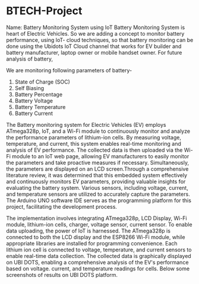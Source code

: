 # BTECH-Project
Name: Battery Monitoring System using IoT
Battery Monitoring System is heart of Electric Vehicles. So we are adding a concept to monitor battery performance, 
using loT- cloud techniques, so that battery monitoring can be done using the Ubidots loT Cloud channel that
works for EV builder and battery manufacturer, laptop owner or mobile handset owner. For future analysis of battery,

We are monitoring following parameters of battery-

1. State of Charge (SOC)
2. Self Biasing
3. Battery Percentage
4. Battery Voltage
5. Battery Temperature
6. Battery Current

The Battery monitoring system for Electric Vehicles (EV) employs ATmega328p, loT, and a Wi-Fi module to
continuously monitor and analyze the performance parameters of lithium-ion cells. By measuring voltage,
temperature, and current, this system enables real-time monitoring and analysis of EV performance.
The collected data is then uploaded via the Wi-Fi module to an loT web page, allowing EV
manufacturers to easily monitor the parameters and take proactive measures if necessary. Simultaneously,
the parameters are displayed on an LCD screen.Through a comprehensive literature review, it was
determined that this embedded system effectively and continuously monitors EV parameters, providing
valuable insights for evaluating the battery system. Various sensors, including voltage, current, and
temperature sensors are utilized to accurately capture the parameters. The Arduino UNO software IDE serves
as the programming platform for this project, facilitating the development process.

The implementation involves integrating ATmega328p, LCD Display, Wi-Fi module, lithium-ion
cells, charger, voltage sensor, current sensor. To enable data uploading, the power of loT is harnessed.
The ATmega328p is connected to both the LCD display and the ESP8266 Wi-Fi module, while
appropriate libraries are installed for programming convenience. Each lithium ion cell is connected to
voltage, temperature, and current sensors to enable real-time data collection. The collected data is
graphically displayed on UBI DOTS, enabling a comprehensive analysis of the EV's performance
based on voltage. current, and temperature readings for cells. Below some screenshots of results on UBI
DOTS platform.